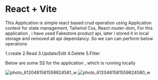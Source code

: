 # React + Vite
This Application is simple react based crud operation using Application context for state management, Tailwind Css, React-router-dom, 
For this application , i have used Fakestore product api, later i stored it in local storage and removed all api dependancy.
So we can can perform below operations

1.create
2.Read
3.Update/Edit
4.Delete
5.Filter


Below are some SS for the application , which is running locally


![photo_6120481581559824581_w](https://github.com/user-attachments/assets/5a4f5a25-a227-4118-bdb3-5c91f010b211)
![photo_6120481581559824580_w](https://github.com/user-attachments/assets/f3291688-a33f-4593-9316-b2b1cbe0cb34)
